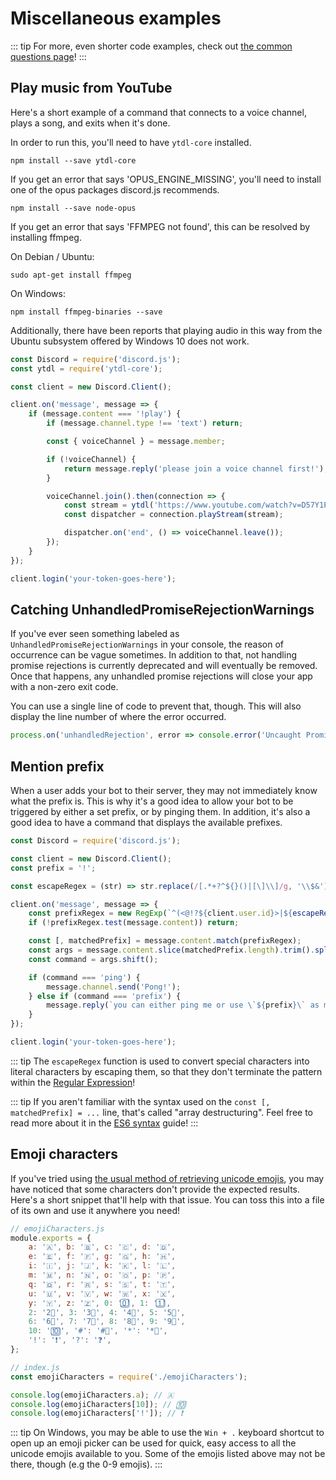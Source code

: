 # Miscellaneous examples

::: tip
For more, even shorter code examples, check out [the common questions page](/popular-topics/common-questions.md)!
:::

## Play music from YouTube

Here's a short example of a command that connects to a voice channel, plays a song, and exits when it's done.

In order to run this, you'll need to have `ytdl-core` installed.

```
npm install --save ytdl-core
```

If you get an error that says 'OPUS_ENGINE_MISSING', you'll need to install one of the opus packages discord.js recommends.

```
npm install --save node-opus
```

If you get an error that says 'FFMPEG not found', this can be resolved by installing ffmpeg.

On Debian / Ubuntu:

```
sudo apt-get install ffmpeg
```

On Windows:

```
npm install ffmpeg-binaries --save
```

Additionally, there have been reports that playing audio in this way from the Ubuntu subsystem offered by Windows 10 does not work.

```js
const Discord = require('discord.js');
const ytdl = require('ytdl-core');

const client = new Discord.Client();

client.on('message', message => {
	if (message.content === '!play') {
		if (message.channel.type !== 'text') return;

		const { voiceChannel } = message.member;

		if (!voiceChannel) {
			return message.reply('please join a voice channel first!');
		}

		voiceChannel.join().then(connection => {
			const stream = ytdl('https://www.youtube.com/watch?v=D57Y1PruTlw', { filter: 'audioonly' });
			const dispatcher = connection.playStream(stream);

			dispatcher.on('end', () => voiceChannel.leave());
		});
	}
});

client.login('your-token-goes-here');
```

## Catching UnhandledPromiseRejectionWarnings

If you've ever seen something labeled as `UnhandledPromiseRejectionWarnings` in your console, the reason of occurrence can be vague sometimes. In addition to that, not handling promise rejections is currently deprecated and will eventually be removed. Once that happens, any unhandled promise rejections will close your app with a non-zero exit code.

You can use a single line of code to prevent that, though. This will also display the line number of where the error occurred.

```js
process.on('unhandledRejection', error => console.error('Uncaught Promise Rejection', error));
```

## Mention prefix

When a user adds your bot to their server, they may not immediately know what the prefix is. This is why it's a good idea to allow your bot to be triggered by either a set prefix, or by pinging them. In addition, it's also a good idea to have a command that displays the available prefixes.

```js
const Discord = require('discord.js');

const client = new Discord.Client();
const prefix = '!';

const escapeRegex = (str) => str.replace(/[.*+?^${}()|[\]\\]/g, '\\$&');

client.on('message', message => {
	const prefixRegex = new RegExp(`^(<@!?${client.user.id}>|${escapeRegex(prefix)})\\s*`);
	if (!prefixRegex.test(message.content)) return;

	const [, matchedPrefix] = message.content.match(prefixRegex);
	const args = message.content.slice(matchedPrefix.length).trim().split(/ +/);
	const command = args.shift();

	if (command === 'ping') {
		message.channel.send('Pong!');
	} else if (command === 'prefix') {
		message.reply(`you can either ping me or use \`${prefix}\` as my prefix.`);
	}
});

client.login('your-token-goes-here');
```

::: tip
The `escapeRegex` function is used to convert special characters into literal characters by escaping them, so that they don't terminate the pattern within the [Regular Expression](https://developer.mozilla.org/en-US/docs/Web/JavaScript/Guide/Regular_Expressions)!

::: tip
If you aren't familiar with the syntax used on the `const [, matchedPrefix] = ...` line, that's called "array destructuring". Feel free to read more about it in the [ES6 syntax](/additional-info/es6-syntax.md#array-destructuring) guide!
:::

## Emoji characters

If you've tried using [the usual method of retrieving unicode emojis](/popular-topics/reactions.md#unicode-emojis), you may have noticed that some characters don't provide the expected results. Here's a short snippet that'll help with that issue. You can toss this into a file of its own and use it anywhere you need!

```js
// emojiCharacters.js
module.exports = {
	a: '🇦', b: '🇧', c: '🇨', d: '🇩',
	e: '🇪', f: '🇫', g: '🇬', h: '🇭',
	i: '🇮', j: '🇯', k: '🇰', l: '🇱',
	m: '🇲', n: '🇳', o: '🇴', p: '🇵',
	q: '🇶', r: '🇷', s: '🇸', t: '🇹',
	u: '🇺', v: '🇻', w: '🇼', x: '🇽',
	y: '🇾', z: '🇿', 0: '0⃣', 1: '1⃣',
	2: '2⃣', 3: '3⃣', 4: '4⃣', 5: '5⃣',
	6: '6⃣', 7: '7⃣', 8: '8⃣', 9: '9⃣',
	10: '🔟', '#': '#⃣', '*': '*⃣',
	'!': '❗', '?': '❓',
};
```

<!-- eslint-skip -->

```js
// index.js
const emojiCharacters = require('./emojiCharacters');

console.log(emojiCharacters.a); // 🇦
console.log(emojiCharacters[10]); // 🔟
console.log(emojiCharacters['!']); // ❗
```

::: tip
On Windows, you may be able to use the `Win + .` keyboard shortcut to open up an emoji picker can be used for quick, easy access to all the unicode emojis available to you. Some of the emojis listed above may not be there, though (e.g the 0-9 emojis).
:::
